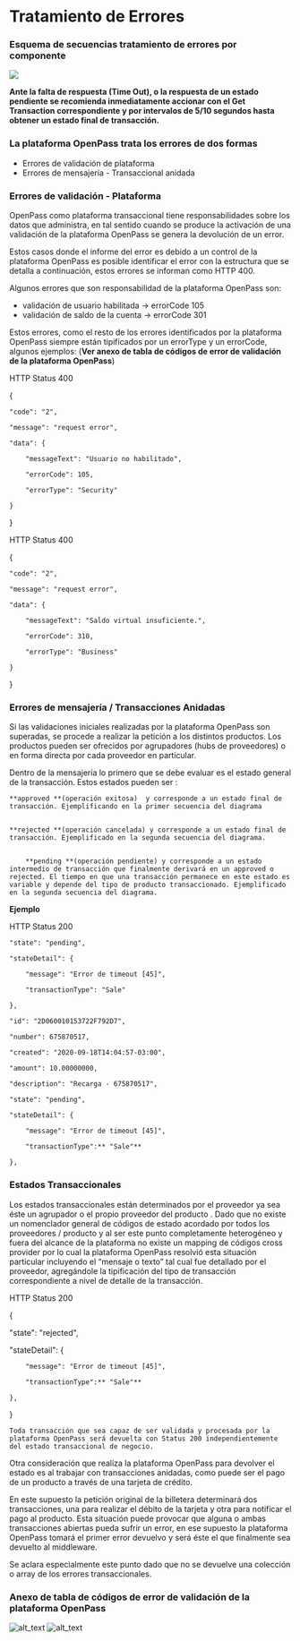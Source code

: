 # Tratamiento de Errores


### Esquema de secuencias tratamiento de errores por componente



![](../../assets/images/secuencias_tratamiento_de_errores_por_componente.png)


**Ante la falta de respuesta (Time Out), o la respuesta de un estado pendiente se recomienda inmediatamente accionar con el Get Transaction correspondiente y por intervalos de 5/10 segundos hasta obtener un estado final de transacción.**


### La plataforma OpenPass trata los errores de dos formas



*   Errores de validación de plataforma
*   Errores de mensajería - Transaccional anidada


### Errores de validación - Plataforma

OpenPass como plataforma transaccional tiene responsabilidades sobre los datos que administra, en tal sentido cuando se produce la activación de una validación de la plataforma OpenPass se genera la devolución de un error. 

Estos casos donde el informe del error es debido a un control de la plataforma OpenPass es posible identificar el error con la estructura que se detalla a continuación, estos errores se informan como HTTP 400.

Algunos errores que son responsabilidad de la plataforma OpenPass son: 



*   validación de usuario habilitada 			→ errorCode 105 
*   validación de saldo de la cuenta 		→ errorCode 301

Estos errores, como el resto de los errores identificados por la plataforma OpenPass siempre están tipificados por un errorType y un errorCode, algunos ejemplos: (**Ver anexo de tabla de códigos de error de validación de la plataforma OpenPass**)

HTTP Status 400

{

    "code": "2",

    "message": "request error",

    "data": {

        "messageText": "Usuario no habilitado",

        "errorCode": 105,

        "errorType": "Security"

    }

}

HTTP Status 400

{

    "code": "2",

    "message": "request error",

    "data": {

        "messageText": "Saldo virtual insuficiente.",

        "errorCode": 310,

        "errorType": "Business"

    }

}


### Errores de mensajería / Transacciones Anidadas

Si las validaciones iniciales realizadas por la plataforma OpenPass son superadas, se procede a realizar la petición a los distintos  productos. Los productos pueden ser ofrecidos por  agrupadores (hubs de proveedores) o en forma directa por cada proveedor en particular.

Dentro de la mensajería lo primero que se debe evaluar es el estado general de la transacción. Estos estados pueden ser :


    **approved **(operación exitosa)  y corresponde a un estado final de transacción. Ejemplificando en la primer secuencia del diagrama 


    **rejected **(operación cancelada) y corresponde a un estado final de transacción. Ejemplificado en la segunda secuencia del diagrama. 


    	**pending **(operación pendiente) y corresponde a un estado intermedio de transacción que finalmente derivará en un approved o rejected. El tiempo en que una transacción permanece en este estado es variable y depende del tipo de producto transaccionado. Ejemplificado en la segunda secuencia del diagrama.

**Ejemplo**

HTTP Status 200

    "state": "pending",

    "stateDetail": {

        "message": "Error de timeout [45]",

        "transactionType": "Sale"

    },

    "id": "2D060010153722F792D7",

    "number": 675870517,

    "created": "2020-09-18T14:04:57-03:00",

    "amount": 10.00000000,

    "description": "Recarga - 675870517",

    "state": "pending",

    "stateDetail": {

        "message": "Error de timeout [45]",

        "transactionType":** "Sale"**

    },




### Estados Transaccionales

Los estados  transaccionales están determinados por el proveedor ya sea éste un agrupador o el propio proveedor del producto . Dado que no existe un nomenclador general de códigos de estado acordado por todos los proveedores / producto y al ser este punto completamente heterogéneo y fuera del alcance de la plataforma  no existe un mapping de códigos cross provider por lo cual la plataforma OpenPass resolvió esta situación particular incluyendo el “mensaje o texto” tal cual fue detallado por el proveedor, agregándole la tipificación del tipo de transacción correspondiente a nivel de detalle de la transacción.

HTTP Status 200

{

"state": "rejected",

"stateDetail": {

        "message": "Error de timeout [45]",

        "transactionType":** "Sale"**

    },

}


```
Toda transacción que sea capaz de ser validada y procesada por la plataforma OpenPass será devuelta con Status 200 independientemente del estado transaccional de negocio.
```


Otra consideración que realiza la plataforma OpenPass para devolver el estado es al trabajar con transacciones anidadas, como puede ser el pago de un producto a través de una tarjeta de crédito. 

En este supuesto la petición original de la billetera determinará dos transacciones, una para realizar el débito de la tarjeta y otra para notificar el pago al producto. Esta situación puede provocar que alguna o ambas transacciones abiertas pueda sufrir un error, en ese supuesto la plataforma OpenPass tomará el primer error devuelvo y será éste el que finalmente sea devuelto al middleware.

Se aclara especialmente este punto dado que no se devuelve una colección o array de los errores transaccionales.




### Anexo de tabla de códigos de error de validación de la plataforma OpenPass




![alt_text](../../assets/images/tabla_de_codigos_de_error_1.png)
![alt_text](../../assets/images/tabla_de_codigos_de_error_2.png)
